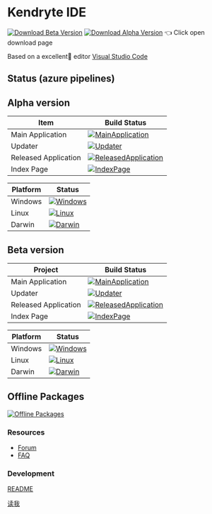 # Kendryte IDE
[![Download Beta Version][Beta Version Badage]][Beta Version Download Page]
[![Download Alpha Version][Alpha Version Badage]][Alpha Version Download Page]
👈 Click open download page

Based on a excellent🎉 editor [Visual Studio Code](https://github.com/Microsoft/vscode)

## Status (azure pipelines)

Alpha version
----
| Item | Build Status |
|-----|-----|
| Main Application     | [![MainApplication][Alpha MainApplication Image]][Alpha MainApplication Link] | 
| Updater              | [![Updater][Alpha Updater Image]][Alpha Updater Link] |
| Released Application | [![ReleasedApplication][Alpha ReleasedApplication Image]][Alpha ReleasedApplication Link] |
| Index Page           | [![IndexPage][Alpha IndexPage Image]][Alpha IndexPage Link] |

| Platform | Status |
|-----|-----|
| Windows | [![Windows][Alpha Windows Image]][Alpha Windows Link] |
| Linux   | [![Linux][Alpha Linux Image]][Alpha Linux Link] |
| Darwin  | [![Darwin][Alpha Darwin Image]][Alpha Darwin Link] |


Beta version
----
| Project | Build Status |
|-----|-----|
| Main Application     | [![MainApplication][Beta MainApplication Image]][Beta MainApplication Link] |
| Updater              | [![Updater][Beta Updater Image]][Beta Updater Link] |
| Released Application | [![ReleasedApplication][Beta ReleasedApplication Image]][Beta ReleasedApplication Link] |
| Index Page           | [![IndexPage][Beta IndexPage Image]][Beta IndexPage Link] |

| Platform | Status |
|-----|-----|
| Windows | [![Windows][Beta Windows Image]][Beta Windows Link] |
| Linux   | [![Linux][Beta Linux Image]][Beta Linux Link] |
| Darwin  | [![Darwin][Beta Darwin Image]][Beta Darwin Link] |


Offline Packages
----
[![Offline Packages][Offline Packages Image]][Offline Packages Link]

### Resources
* [Forum](https://forum.kendryte.com/)
* [FAQ](https://github.com/kendryte/kendryte-ide/wiki/FAQ)


### Development
[README](https://github.com/kendryte/kendryte-ide/wiki/README.en)

[读我](https://github.com/kendryte/kendryte-ide/wiki/README.cn)
 

[Offline Packages Image]: https://gongt.visualstudio.com/kendryte-ide/_apis/build/status/OfflinePackages?branchName=master
[Offline Packages Link]: https://gongt.visualstudio.com/kendryte-ide/_build/latest?definitionId=11?branchName=master


[Alpha MainApplication Image]:     https://gongt.visualstudio.com/kendryte-ide/_apis/build/status/Alpha/Kendryte%20IDE%20Main%20(Alpha)?branchName=development
[Alpha MainApplication Link]:      https://gongt.visualstudio.com/kendryte-ide/_build/latest?definitionId=10?branchName=development
[Alpha Windows Image]:             https://gongt.visualstudio.com/kendryte-ide/_apis/build/status/Alpha/Kendryte%20IDE%20Main%20(Alpha)?branchName=development&jobName=Windows
[Alpha Windows Link]:              https://gongt.visualstudio.com/kendryte-ide/_build/latest?definitionId=10?branchName=development
[Alpha Linux Image]:               https://gongt.visualstudio.com/kendryte-ide/_apis/build/status/Alpha/Kendryte%20IDE%20Main%20(Alpha)?branchName=development&jobName=Linux
[Alpha Linux Link]:                https://gongt.visualstudio.com/kendryte-ide/_build/latest?definitionId=10?branchName=development
[Alpha Darwin Image]:              https://gongt.visualstudio.com/kendryte-ide/_apis/build/status/Alpha/Kendryte%20IDE%20Main%20(Alpha)?branchName=development&jobName=Darwin
[Alpha Darwin Link]:               https://gongt.visualstudio.com/kendryte-ide/_build/latest?definitionId=10?branchName=development

[Alpha Updater Image]: https://gongt.visualstudio.com/kendryte-ide/_apis/build/status/Alpha/Updater%20(Alpha)?branchName=master
[Alpha Updater Link]: https://gongt.visualstudio.com/kendryte-ide/_build/latest?definitionId=3?branchName=master

[Alpha ReleasedApplication Image]: https://gongt.visualstudio.com/kendryte-ide/_apis/build/status/Alpha/Kendryte%20IDE%20Merge%20(Alpha)?branchName=master
[Alpha ReleasedApplication Link]: https://gongt.visualstudio.com/kendryte-ide/_build/latest?definitionId=13?branchName=master

[Alpha IndexPage Image]: https://gongt.visualstudio.com/kendryte-ide/_apis/build/status/Alpha/Update%20Download%20Page%20(Alpha)?branchName=master
[Alpha IndexPage Link]: https://gongt.visualstudio.com/kendryte-ide/_build/latest?definitionId=15?branchName=master


[Beta MainApplication Image]:     https://gongt.visualstudio.com/kendryte-ide/_apis/build/status/Beta/Kendryte%20IDE%20Main%20(Beta)?branchName=development
[Beta MainApplication Link]:      https://gongt.visualstudio.com/kendryte-ide/_build/latest?definitionId=30?branchName=development
[Beta Windows Image]:             https://gongt.visualstudio.com/kendryte-ide/_apis/build/status/Beta/Kendryte%20IDE%20Main%20(Beta)?branchName=development&jobName=Windows
[Beta Windows Link]:              https://gongt.visualstudio.com/kendryte-ide/_build/latest?definitionId=30?branchName=development
[Beta Linux Image]:               https://gongt.visualstudio.com/kendryte-ide/_apis/build/status/Beta/Kendryte%20IDE%20Main%20(Beta)?branchName=development&jobName=Linux
[Beta Linux Link]:                https://gongt.visualstudio.com/kendryte-ide/_build/latest?definitionId=30?branchName=development
[Beta Darwin Image]:              https://gongt.visualstudio.com/kendryte-ide/_apis/build/status/Beta/Kendryte%20IDE%20Main%20(Beta)?branchName=development&jobName=Darwin
[Beta Darwin Link]:               https://gongt.visualstudio.com/kendryte-ide/_build/latest?definitionId=30?branchName=development

[Beta Updater Image]: https://gongt.visualstudio.com/kendryte-ide/_apis/build/status/Beta/Updater%20(Beta)?branchName=master
[Beta Updater Link]: https://gongt.visualstudio.com/kendryte-ide/_build/latest?definitionId=34?branchName=master

[Beta ReleasedApplication Image]: https://gongt.visualstudio.com/kendryte-ide/_apis/build/status/Beta/Kendryte%20IDE%20Merge%20(Beta)?branchName=master
[Beta ReleasedApplication Link]: https://gongt.visualstudio.com/kendryte-ide/_build/latest?definitionId=31?branchName=master

[Beta IndexPage Image]: https://gongt.visualstudio.com/kendryte-ide/_apis/build/status/Beta/Update%20Download%20Page%20(Beta)?branchName=master
[Beta IndexPage Link]: https://gongt.visualstudio.com/kendryte-ide/_build/latest?definitionId=33?branchName=master

[Beta Version Badage]: https://kendryte-ide.s3.cn-northwest-1.amazonaws.com.cn/badges/beta.badge.svg
[Beta Version Download Page]: http://kendryte-ide.s3-website.cn-northwest-1.amazonaws.com.cn/
[Alpha Version Badage]: https://kendryte-ide.s3.cn-northwest-1.amazonaws.com.cn/badges/alpha.badge.svg
[Alpha Version Download Page]: http://kendryte-ide.s3-website.cn-northwest-1.amazonaws.com.cn/alpha.html
